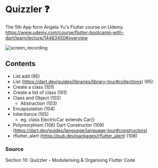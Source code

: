 # Quizzler ❓

The 5th App form  Angela Yu's Flutter course on Udemy.
https://www.udemy.com/course/flutter-bootcamp-with-dart/learn/lecture/14483450#overview

![screen_recording](https://user-images.githubusercontent.com/43631528/79187365-033ff880-7e57-11ea-8f93-b143b3b0744d.gif)

## Contents 
- List.add (95)
- List (https://dart.dev/guides/libraries/library-tour#collections) (95)
- Create a class (101)
- Create a list of class (101)
- Class and Object (102)
    - Abstraction (103)
- Encapsulation (104)
- Inheritance (105)
    - eg. class ElectricCar extends Car{}
- Polymorphism (106) Dart Constructor (109) (https://dart.dev/guides/language/language-tour#constructors)
- rflutter_alert (https://pub.dev/packages/rflutter_alert) (108) 


### Source 
Section 10: Quizzler - Modularising & Organising Flutter Code

